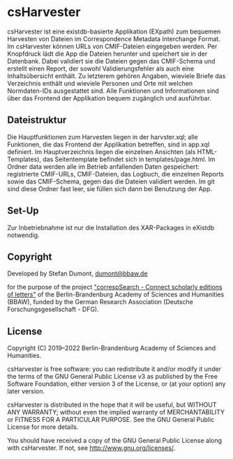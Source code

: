 # csHarvester

csHarvester ist eine existdb-basierte Applikation (EXpath) zum bequemen Harvesten von Dateien im Correspondence Metadata Interchange Format. Im csHarvester können URLs von CMIF-Dateien eingegeben werden. Per Knopfdruck lädt die App die Dateien herunter und speichert sie in der Datenbank. Dabei validiert sie die Dateien gegen das CMIF-Schema und erstellt einen Report, der sowohl Validierungsfehler als auch eine Inhaltsübersicht enthält. Zu letzterem gehören Angaben, wieviele Briefe das Verzeichnis enthält und wieviele Personen und Orte mit welchen Normdaten-IDs ausgestattet sind. Alle Funktionen und Informationen sind über das Frontend der Applikation bequem zugänglich und ausführbar.

## Dateistruktur

Die Hauptfunktionen zum Harvesten liegen in der harvster.xql; alle Funktionen, die das Frontend der Applikation betreffen, sind in app.xql definiert. Im Hauptverzeichnis liegen die einzelnen Ansichten (als HTML-Templates), das Seitentemplate befindet sich in templates/page.html. Im Ordner data werden alle im Betrieb anfallenden Daten gespeichert: registrierte CMIF-URLs, CMIF-Dateien, das Logbuch, die einzelnen Reports sowie das CMIF-Schema, gegen das die Dateien validiert werden. Im git sind diese Ordner fast leer, sie füllen sich dann bei Benutzung der App.

## Set-Up

Zur Inbetriebnahme ist nur die Installation des XAR-Packages in eXistdb notwendig.

## Copyright

Developed by Stefan Dumont, dumont@bbaw.de

for the purpose of the project ["correspSearch - Connect scholarly editions of letters"](https://correspSearch.net) of the Berlin-Brandenburg Academy of Sciences and Humanities (BBAW), funded by the German Research Association (Deutsche Forschungsgesellschaft - DFG).

## License

Copyright (C) 2019–2022 Berlin-Brandenburg Academy of Sciences and Humanities.

csHarvester is free software: you can redistribute it and/or modify it under the terms of the GNU General Public License v3 as published by the Free Software Foundation, either version 3 of the License, or (at your option) any later version.

csHarvester is distributed in the hope that it will be useful, but WITHOUT ANY WARRANTY; without even the implied warranty of MERCHANTABILITY or FITNESS FOR A PARTICULAR PURPOSE. See the GNU General Public License for more details.

You should have received a copy of the GNU General Public License along with csHarvester. If not, see http://www.gnu.org/licenses/.